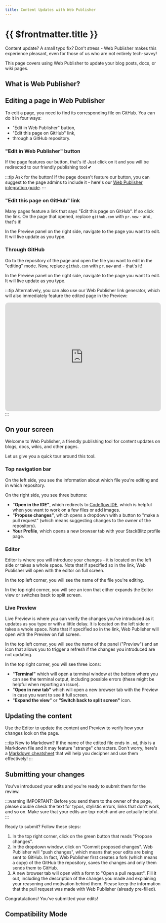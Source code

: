 ```yaml
---
title: Content Updates with Web Publisher
---
```


# {{ $frontmatter.title }}

Content update? A small typo fix? Don't stress - Web Publisher makes this experience pleasant, even for those of us who are not entirely tech-savvy!

This page covers using Web Publisher to update your blog posts, docs, or wiki pages.

## What is Web Publisher?

<!--@include: ./parts/web-publisher.md-->

## Editing a page in Web Publisher

To edit a page, you need to find its corresponding file on GitHub. You can do it in four ways: 
- "Edit in Web Publisher" button,
- "Edit this page on GitHub" link,
- through a GitHub repository.

### "Edit in Web Publisher" button

If the page features our button, that's it! Just click on it and you will be redirected to our friendly publishing tool 💕

:::tip Ask for the button!
If the page doesn't feature our button, you can suggest to the page admins to include it - here's our [Web Publisher integration guide](./integrating-web-publisher).
:::

### "Edit this page on GitHub" link

Many pages feature a link that says "Edit this page on GitHub". If so click the link. On the page that opened, replace `github.com` with `pr.new` - and, that's it!

In the Preview panel on the right side, navigate to the page you want to edit. It will live update as you type.

### Through GitHub 

Go to the repository of the page and open the file you want to edit in the "editing" mode. Now, replace `github.com` with `pr.new` and - that's it!

In the Preview panel on the right side, navigate to the page you want to edit. It will live update as you type.

<!-- add gif -->

:::tip
Alternatively, you can also use our Web Publisher link generator, which will also immediately feature the edited page in the Preview:
<iframe src="https://stackblitz.com/edit/vue-c2wltp?embed=1&file=src/App.vue&hideExplorer=1&hideNavigation=1&view=preview" style="width:100%;height:350px;border:1px solid var(--vp-custom-block-tip-border);border-radius:10px"></iframe>
:::

## On your screen

Welcome to Web Publisher, a friendly publishing tool for content updates on blogs, docs, wikis, and other pages.

Let us give you a quick tour around this tool.

<!-- screenshot of the whole screen -->

### Top navigation bar

On the left side, you see the information about which file you're editing and in which repository.

<!-- screenshot -->

On the right side, you see three buttons:
- **"Open in the IDE"**, which redirects to [Codeflow IDE](./working-in-codeflow-ide), which is helpful when you want to work on a few files or add images.
- **"Propose changes"**, which opens a dropdown with a button to "make a pull request" (which means suggesting changes to the owner of the repository).
- **Your Profile**, which opens a new browser tab with your StackBlitz profile page.

### Editor

Editor is where you will introduce your changes - it is located on the left side or takes a whole space. Note that if specified so in the link, Web Publisher will open with the editor on full screen.

In the top left corner, you will see the name of the file you're editing.

In the top right corner, you will see an icon that either expands the Editor view or switches back to split screen.

### Live Preview

Live Preview is where you can verify the changes you've introduced as it updates as you type or with a little delay. It is located on the left side or takes a whole space. Note that if specified so in the link, Web Publisher will open with the Preview on full screen.

In the top left corner, you will see the name of the panel ("Preview") and an icon that allows you to trigger a refresh if the changes you introduced are not updating.

In the top right corner, you will see three icons:
- **"Terminal"** which will open a terminal window at the bottom where you can see the terminal output, including possible errors (these might be helpful when reporting an issue).
- **"Open in new tab"** which will open a new browser tab with the Preview in case you want to see it full screen.
- **"Expand the view"** or **"Switch back to split screen"** icon.

## Updating the content

Use the Editor to update the content and Preview to verify how your changes look on the page.

:::tip New to Markdown?
If the name of the edited file ends in `.md`, this is a Markdown file and it may feature "strange" characters. Don't worry, here's a [Markdown cheatsheet](https://www.markdownguide.org/cheat-sheet/) that will help you decipher and use them effectively!
:::

## Submitting your changes

You've introduced your edits and you're ready to submit them for the review. 

:::warning IMPORTANT:
Before you send them to the owner of the page, please double check the text for typos, stylistic errors, links that don't work, and so on. Make sure that your edits are top-notch and are actually helpful.
:::

Ready to submit? Follow these steps:

1. In the top right corner, click on the green button that reads "Propose changes".
2. In the dropdown window, click on "Commit proposed changes". Web Publisher will "push changes", which means that your edits are being sent to GitHub. In fact, Web Publisher first creates a fork (which means a copy) of the GitHub the repository, saves the changes and only them sends them to GitHub.
3. A new browser tab will open with a form to "Open a pull request". Fill it out, including the description of the changes you made and explaining your reasoning and motivation behind them. Please keep the information that the pull request was made with Web Publisher (already pre-filled).

Congratulations! You've submitted your edits!

## Compatibility Mode

<!--@include: ./parts/wp-compatibility-mode.md-->